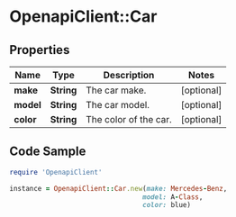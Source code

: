 # OpenapiClient::Car

## Properties

Name | Type | Description | Notes
------------ | ------------- | ------------- | -------------
**make** | **String** | The car make. | [optional] 
**model** | **String** | The car model. | [optional] 
**color** | **String** | The color of the car. | [optional] 

## Code Sample

```ruby
require 'OpenapiClient'

instance = OpenapiClient::Car.new(make: Mercedes-Benz,
                                 model: A-Class,
                                 color: blue)
```



